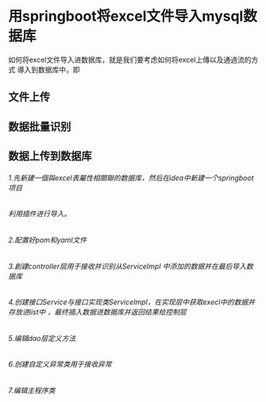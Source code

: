 # 用springboot将excel文件导入mysql数据库



如何将excel文件导入进数据库，就是我们要考虑如何将excel上傳以及通過流的方式
導入到数据库中，即

## 文件上传

## 数据批量识别

## 数据上传到数据库

###### 1.先新建一個與excel表屬性相關聯的数据库，然后在idea中新建一个springboot项目

###### 利用插件进行导入。

###### 2.配置好pom和yaml文件

###### 3.創建controller层用于接收并识别从ServiceImpl 中添加的数据并在最后导入数据库

###### 4.创建接口Service与接口实现类ServiceImpl，在实现层中获取execl中的数据并存放进list中 ，最终插入数据进数据库并返回结果给控制层

###### 5.编辑dao层定义方法 

######  6.创建自定义异常类用于接收异常

###### 7.编辑主程序类
